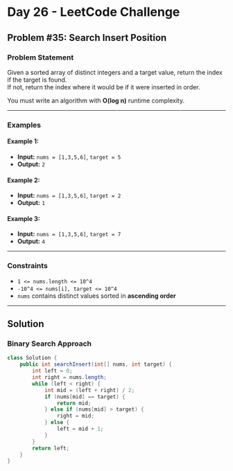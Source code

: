 # Day 26 - LeetCode Challenge

## Problem #35: Search Insert Position

### Problem Statement

Given a sorted array of distinct integers and a target value, return the index if the target is found.  
If not, return the index where it would be if it were inserted in order.

You must write an algorithm with **O(log n)** runtime complexity.

---

### Examples

#### Example 1:
- **Input:** `nums = [1,3,5,6]`, `target = 5`  
- **Output:** `2`

#### Example 2:
- **Input:** `nums = [1,3,5,6]`, `target = 2`  
- **Output:** `1`

#### Example 3:
- **Input:** `nums = [1,3,5,6]`, `target = 7`  
- **Output:** `4`

---

### Constraints

- `1 <= nums.length <= 10^4`
- `-10^4 <= nums[i], target <= 10^4`
- `nums` contains distinct values sorted in **ascending order**

---

## Solution

### Binary Search Approach

```java
class Solution {
    public int searchInsert(int[] nums, int target) {
        int left = 0;
        int right = nums.length;
        while (left < right) {
            int mid = (left + right) / 2;
            if (nums[mid] == target) {
                return mid;
            } else if (nums[mid] > target) {
                right = mid;
            } else {
                left = mid + 1;
            }
        }
        return left;
    }
}